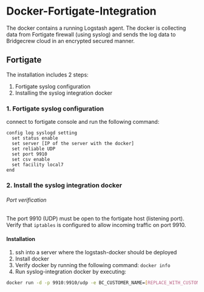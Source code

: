 # Docker-Fortigate-Integration
The docker contains a running Logstash agent. The docker is collecting data from Fortigate firewall (using syslog) and sends the log data to Bridgecrew cloud in an encrypted secured manner.

## Fortigate

The installation includes 2 steps:   
1. Fortigate syslog configuration   
2. Installing the syslog integration docker 

### 1. Fortigate syslog configuration
connect to fortigate console and run the following command:
```
config log syslogd setting
  set status enable
  set server [IP of the server with the docker]
  set reliable UDP
  set port 9910
  set csv enable
  set facility local7
end
```

### 2. Install the syslog integration docker 
###### Port verification
The port 9910 (UDP) must be open to the fortigate host (listening port).   
Verify that `iptables` is configured to allow incoming traffic on port 9910.

#### Installation

1. ssh into a server where the logstash-docker should be deployed
2. Install docker
3. Verify docker by running the following command: ``` docker info ```
4. Run syslog-integration docker by executing:
```sh
docker run -d -p 9910:9910/udp -e BC_CUSTOMER_NAME=[REPLACE_WITH_CUSTOMER_NAME] -e BC_API_TOKEN=[REPLACE_WITH_API_TOKEN] -e BC_URL="https://www.bridgecrew.cloud/api/v1/integrations/logstash" bridgecrew/syslog-integration
```
